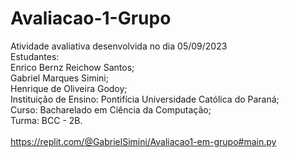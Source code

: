 # Avaliacao-1-Grupo
Atividade avaliativa desenvolvida no dia 05/09/2023 </br>
Estudantes: </br>
Enrico Bernz Reichow Santos; </br>
Gabriel Marques Simini; </br>
Henrique de Oliveira Godoy; </br>
Instituição de Ensino: Pontifícia Universidade Católica do Paraná; </br>
Curso: Bacharelado em Ciência da Computação; </br>
Turma: BCC - 2B. </br>
</br>
https://replit.com/@GabrielSimini/Avaliacao1-em-grupo#main.py

